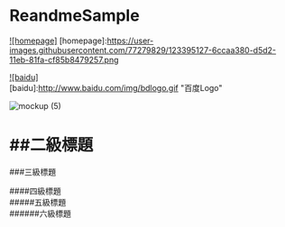 # ReandmeSample

[![homepage]](https://play.google.com/store/apps/details?id=com.sean.green)
[homepage]:https://user-images.githubusercontent.com/77279829/123395127-6ccaa380-d5d2-11eb-81fa-cf85b8479257.png

[![baidu]](http://baidu.com)  
[baidu]:http://www.baidu.com/img/bdlogo.gif "百度Logo"   

![mockup (5)](https://user-images.githubusercontent.com/77279829/123379682-0f7a2680-d5c1-11eb-9761-3fad81611e56.png)



##二級標題
====
###三級標題  

####四級標題  
#####五級標題  
######六級標題  

